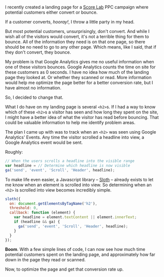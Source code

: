 I recently created a landing page for a [Score Lab](http://www.scorelab.co)
PPC campaign where potential customers either convert or bounce.

If a customer converts, *hooray!*, I throw a little party in my head.

But most potential customers, unsurprisingly, don't convert. And while I wish
all of the visitors would convert, it's not a terrible thing for them to
bounce. All of the information they need is on that one page, so there should
be no need to go to any other page. Which means, like I said, that if they
don't convert, they bounce.

My problem is that Google Analytics gives me no useful information when one of
these visitors bounces. Google Analytics counts the time on site for these
customers as 0 seconds. I have no idea how much of the landing page they
looked at. Or whether they scanned or read. More information would help me
optimize the page better for a better conversion rate, but I have almost no
information.

So, I decided to change that.

What I do have on my landing page is several `<h2>`s. If I had a way to know
which of these `<h2>`s a visitor has seen and how long they spent on the site,
I might have a better idea of what the visitor has read before bouncing. That
could be valuable information to help me identify problem areas.

The plan I came up with was to track when an `<h2>` was seen using Google
Analytics' Events. Any time the visitor scrolled a headline into view, a
Google Analytics event would be sent.

Roughly:

```js
// When the users scrolls a headline into the visible range
var headline = // Determine which headline is now visible
ga('send', 'event', 'Scroll', 'Header', headline);
```

To make life even easier, a Javascript library –
[Sloth](https://github.com/hakubo/Sloth) – already exists to let me know when
an element is scrolled into view. So determining when an `<h2>` is scrolled
into view becomes incredibly simple.

```js
sloth({
  on: document.getElementsByTagName('h2'),
  threshold: 0,
  callback: function (element) {
    var headline = element.textContent || element.innerText;
    if (headline && ga) {
      ga('send', 'event', 'Scroll', 'Header', headline);
    }
  }
});
```

**Boom**. With a few simple lines of code, I can now see how much time
potential customers spent on the landing page, and approximately how far down
in the page they read or scanned.

Now, to optimize the page and get that conversion rate up.
